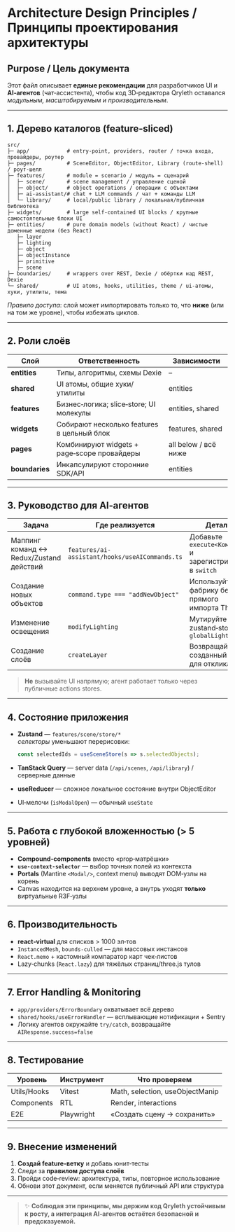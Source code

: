 # Architecture Design Principles / Принципы проектирования архитектуры

## Purpose / Цель документа

Этот файл описывает **единые рекомендации** для разработчиков UI и **AI‑агентов** (чат‑ассистента), чтобы код 3D‑редактора Qryleth оставался _модульным, масштабируемым и производительным_.

---

## 1. Дерево каталогов (feature‑sliced)

```text
src/
├─ app/            # entry‑point, providers, router / точка входа, провайдеры, роутер
├─ pages/          # SceneEditor, ObjectEditor, Library (route‑shell) / роут‑шелл
├─ features/       # module = scenario / модуль = сценарий
│  ├─ scene/       # scene management / управление сценой
│  ├─ object/      # object operations / операции с объектами
│  ├─ ai-assistant/# chat + LLM commands / чат + команды LLM
│  └─ library/     # local/public library / локальная/публичная библиотека
├─ widgets/        # large self-contained UI blocks / крупные самостоятельные блоки UI
├─ entities/       # pure domain models (without React) / чистые доменные модели (без React)
   ├─ layer
   ├─ lighting
   ├─ object
   ├─ objectInstance
   ├─ primitive
   ├─ scene   
├─ boundaries/     # wrappers over REST, Dexie / обёртки над REST, Dexie
└─ shared/         # UI atoms, hooks, utilities, theme / ui‑атомы, хуки, утилиты, тема
```

*Правило доступа*: слой может импортировать только то, что **ниже** (или на том же уровне), чтобы избежать циклов.

---

## 2. Роли слоёв

| Слой   | Ответственность          | Зависимости |
|----------------|-------------------------------------------|----------------------------|
| **entities**   | Типы, алгоритмы, схемы Dexie | – |
| **shared**     | UI атомы, общие хуки/утилиты | entities |
| **features**   | Бизнес‑логика; slice‑store; UI молекулы | entities, shared |
| **widgets**    | Собирают несколько features в цельный блок | features, shared |
| **pages**      | Комбинируют widgets + page‑scope провайдеры | all below / всё ниже |
| **boundaries** | Инкапсулируют сторонние SDK/API | entities |

---

## 3. Руководство для AI‑агентов

| Задача | Где реализуется | Детали |
|---------------|---------------------------------------------|------------------|
| Маппинг команд ↔ Redux/Zustand действий | `features/ai-assistant/hooks/useAICommands.ts` | Добавьте `execute<Команда>` и зарегистрируйте в `switch` |
| Создание новых объектов | `command.type === "addNewObject"` | Используйте фабрику без прямого импорта Three.js |
| Изменение освещения | `modifyLighting` | Мутируйте zustand‑store `globalLighting` |
| Создание слоёв | `createLayer` | Возвращайте созданный **Layer** для отклика АИ |


> **Не** вызывайте UI напрямую; агент работает только через публичные actions stores.

---

## 4. Состояние приложения

* **Zustand** — `features/scene/store/*`  
  *селекторы* уменьшают перерисовки:

  ```ts
  const selectedIds = useSceneStore(s => s.selectedObjects);
  ```

* **TanStack Query** — server data (`/api/scenes`, `/api/library`) / серверные данные
* **useReducer** — сложное локальное состояние внутри ObjectEditor
* UI‑мелочи (`isModalOpen`)  — обычный `useState`

---

## 5. Работа с глубокой вложенностью (> 5 уровней)

* **Compound‑components** вместо «prop‑матрёшки» 
* **`use-context-selector`** — выбор точных полей из контекста
* **Portals** (Mantine `<Modal/>`, context menu) выводят DOM‑узлы на корень
* Canvas находится на верхнем уровне, а внутрь уходят **только** виртуальные R3F‑узлы

---

## 6. Производительность

* **react‑virtual** для списков > 1000 эл‑тов
* `InstancedMesh`, `bounds-culled` — для массовых инстансов
* `React.memo` + кастомный компаратор карт чек‑листов
* Lazy‑chunks (`React.lazy`) для тяжёлых страниц/three.js тулов

---

## 7. Error Handling & Monitoring

* `app/providers/ErrorBoundary` охватывает всё дерево
* `shared/hooks/useErrorHandler` — всплывающие нотификации + Sentry
*  Логику агентов окружайте `try/catch`, возвращайте `AIResponse.success=false`

---

## 8. Тестирование

| Уровень | Инструмент | Что проверяем |
|-----------------|-------------------|-------------------------------|
| Utils/Hooks     | Vitest           | Math, selection, useObjectManip |
| Components      | RTL              | Render, interactions |
| E2E             | Playwright       |  «Создать сцену → сохранить» |

---

## 9. Внесение изменений

1. **Создай feature‑ветку** и добавь юнит‑тесты
2. Следи за **правилом доступа слоёв**
3. Пройди code‑review: архитектура, типы, повторное использование
4. Обнови этот документ, если меняется публичный API или структура

---


> ✨ **Соблюдая эти принципы, мы держим код Qryleth устойчивым к росту, а интеграция AI‑агентов остаётся безопасной и предсказуемой.**
